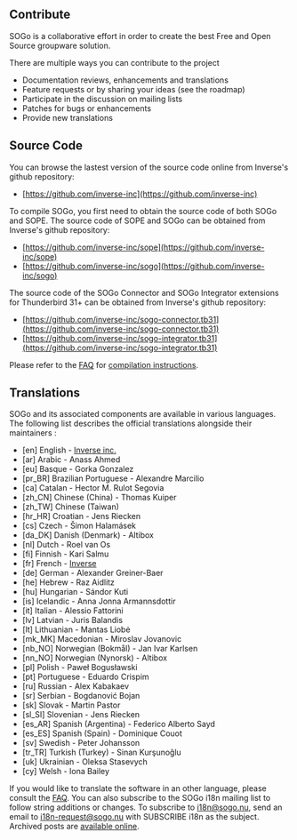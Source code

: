 ## Contribute

SOGo is a collaborative effort in order to create the best Free and Open Source groupware solution.

There are multiple ways you can contribute to the project

* Documentation reviews, enhancements and translations
* Feature requests or by sharing your ideas (see the roadmap)
* Participate in the discussion on mailing lists
* Patches for bugs or enhancements
* Provide new translations

## Source Code

You can browse the lastest version of the source code online from Inverse's github repository:

* [https://github.com/inverse-inc](https://github.com/inverse-inc)

To compile SOGo, you first need to obtain the source code of both SOGo and SOPE. The source code of SOPE and SOGo can be obtained from Inverse's github repository:

* [https://github.com/inverse-inc/sope](https://github.com/inverse-inc/sope)
* [https://github.com/inverse-inc/sogo](https://github.com/inverse-inc/sogo)

The source code of the SOGo Connector and SOGo Integrator extensions for Thunderbird 31+ can be obtained from Inverse's github repository:

* [https://github.com/inverse-inc/sogo-connector.tb31](https://github.com/inverse-inc/sogo-connector.tb31)
* [https://github.com/inverse-inc/sogo-integrator.tb31](https://github.com/inverse-inc/sogo-integrator.tb31)

Please refer to the [FAQ](http://sogo.nu/support/faq.html) for [compilation instructions](http://sogo.nu/support/faq/article/how-do-i-compile-sogo-2.html).

## Translations

SOGo and its associated components are available in various languages. The following list describes the official translations alongside their maintainers :

* [en] English - [Inverse inc.](http://www.inverse.ca/)
* [ar] Arabic - Anass Ahmed
* [eu] Basque - Gorka Gonzalez
* [pr_BR] Brazilian Portuguese - Alexandre Marcilio
* [ca] Catalan - Hector M. Rulot Segovia
* [zh_CN] Chinese (China) - Thomas Kuiper
* [zh_TW] Chinese (Taiwan)
* [hr_HR] Croatian - Jens Riecken
* [cs] Czech - Šimon Halamásek
* [da_DK] Danish (Denmark) - Altibox
* [nl] Dutch - Roel van Os
* [fi] Finnish - Kari Salmu
* [fr] French - [Inverse](http://www.inverse.ca/)
* [de] German - Alexander Greiner-Baer
* [he] Hebrew - Raz Aidlitz
* [hu] Hungarian - Sándor Kuti
* [is] Icelandic - Anna Jonna Armannsdottir
* [it] Italian - Alessio Fattorini
* [lv] Latvian - Juris Balandis
* [lt] Lithuanian - Mantas Liobė
* [mk_MK] Macedonian - Miroslav Jovanovic
* [nb_NO] Norwegian (Bokmål) - Jan Ivar Karlsen
* [nn_NO] Norwegian (Nynorsk) - Altibox
* [pl] Polish - Paweł Bogusławski
* [pt] Portuguese - Eduardo Crispim
* [ru] Russian - Alex Kabakaev
* [sr] Serbian - Bogdanović Bojan
* [sk] Slovak - Martin Pastor
* [sl_SI] Slovenian - Jens Riecken
* [es_AR] Spanish (Argentina) - Federico Alberto Sayd
* [es_ES] Spanish (Spain) - Dominique Couot
* [sv] Swedish - Peter Johansson
* [tr_TR] Turkish (Turkey) - Sinan Kurşunoğlu
* [uk] Ukrainian - Oleksa Stasevych
* [cy] Welsh - Iona Bailey
 
If you would like to translate the software in an other language, please consult the [FAQ](http://sogo.nu/support/faq/article/how-to-translate-sogo-in-another-language-2.html). You can also subscribe to the SOGo i18n mailing list to follow string additions or changes. To subscribe to i18n@sogo.nu, send an email to i18n-request@sogo.nu with SUBSCRIBE i18n as the subject. Archived posts are [available online](https://inverse.ca/sogo/lists/arc/i18n).
